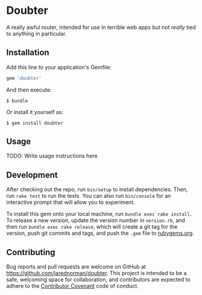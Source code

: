 # Doubter

A really awful router, intended for use in terrible web apps but not _really_
tied to anything in particular.

## Installation

Add this line to your application's Gemfile:

```ruby
gem 'doubter'
```

And then execute:

    $ bundle

Or install it yourself as:

    $ gem install doubter

## Usage

TODO: Write usage instructions here

## Development

After checking out the repo, run `bin/setup` to install dependencies. Then, run
`rake test` to run the tests. You can also run `bin/console` for an interactive
prompt that will allow you to experiment.

To install this gem onto your local machine, run `bundle exec rake install`. To
release a new version, update the version number in `version.rb`, and then run
`bundle exec rake release`, which will create a git tag for the version, push
git commits and tags, and push the `.gem` file to
[rubygems.org](https://rubygems.org).

## Contributing

Bug reports and pull requests are welcome on GitHub at
https://github.com/jarednorman/doubter. This project is intended to be a safe,
welcoming space for collaboration, and contributors are expected to adhere to
the [Contributor Covenant](http://contributor-covenant.org) code of conduct.


